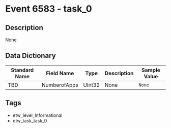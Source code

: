# Event 6583 - task_0

## Description
None

## Data Dictionary
|Standard Name|Field Name|Type|Description|Sample Value|
|---|---|---|---|---|
|TBD|NumberofApps|UInt32|None|`None`|

## Tags
* etw_level_Informational
* etw_task_task_0